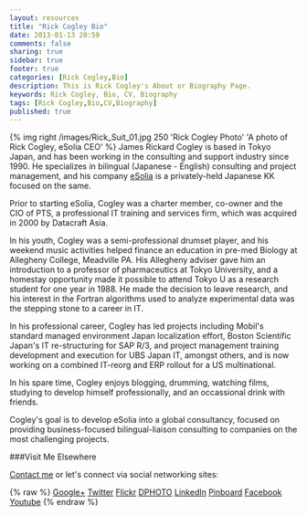 ```yaml
---
layout: resources
title: "Rick Cogley Bio"
date: 2013-01-13 20:59
comments: false
sharing: true
sidebar: true
footer: true
categories: [Rick Cogley,Bio]
description: This is Rick Cogley's About or Biography Page.
keywords: Rick Cogley, Bio, CV, Biography
tags: [Rick Cogley,Bio,CV,Biography]
published: true
---
```

{% img right /images/Rick_Suit_01.jpg 250 'Rick Cogley Photo' 'A photo of Rick Cogley, eSolia CEO' %} James Rickard Cogley is based in Tokyo Japan, and has been working in the consulting and support industry since 1990. He specializes in bilingual (Japanese - English) consulting and project management, and his company [eSolia](http://www.esolia.com) is a privately-held Japanese KK focused on the same.

Prior to starting eSolia, Cogley was a charter member, co-owner and the CIO of PTS, a professional IT training and services firm, which was acquired in 2000 by Datacraft Asia.

In his youth, Cogley was a semi-professional drumset player, and his weekend music activities helped finance an education in pre-med Biology at Allegheny College, Meadville PA. His Allegheny adviser gave him an introduction to a professor of pharmaceutics at Tokyo University, and a homestay opportunity made it possible to attend Tokyo U as a research student for one year in 1988. He made the decision to leave research, and his interest in the Fortran algorithms used to analyze experimental data was the stepping stone to a career in IT.

In his professional career, Cogley has led projects including Mobil's standard managed environment Japan localization effort, Boston Scientific Japan's IT re-structuring for SAP R/3, and project management training development and execution for UBS Japan IT, amongst others, and is now working on a combined IT-reorg and ERP rollout for a US multinational.

In his spare time, Cogley enjoys blogging, drumming, watching films, studying to develop himself professionally, and an occassional drink with friends.

Cogley's goal is to develop eSolia into a global consultancy, focused on providing business-focused bilingual-liaison consulting to companies on the most challenging projects.


###Visit Me Elsewhere  

[Contact me](/contact/) or let's connect via social networking sites: 

{% raw %}
<a class="btn btn-danger" href="https://plus.google.com/u/0/107046878530748803729/posts" target="_blank"><i class="icon-google-plus icon-large"></i> Google+</a>
<a class="btn btn-success" href="http://twitter.com/rickcogley" target="_blank"><i class="icon-twitter icon-large"></i> Twitter</a>
<a class="btn btn-inverse" href="http://www.flickr.com/photos/rickcogley/" target="_blank"><i class="icon-camera-retro icon-large"></i> Flickr</a>
<a class="btn btn-warning" href="http://rickcogley.dphoto.com" target="_blank"><i class="icon-th icon-large"></i> DPHOTO</a>
<a class="btn btn-info" href="http://www.linkedin.com/in/rickcogley" target="_blank"><i class="icon-linkedin-sign icon-large"></i> LinkedIn</a>
<a class="btn" href="https://pinboard.in/u:rickcogley" target="_blank"><i class="icon-pushpin icon-large"></i> Pinboard</a>
<a class="btn btn-primary" href="https://www.facebook.com/rickcogley" target="_blank"><i class="icon-facebook-sign icon-large"></i> Facebook</a>
<a class="btn btn-warning" href="http://www.youtube.com/user/rickcogley" target="_blank"><i class="icon-facetime-video icon-large"></i> Youtube</a>
{% endraw %}
